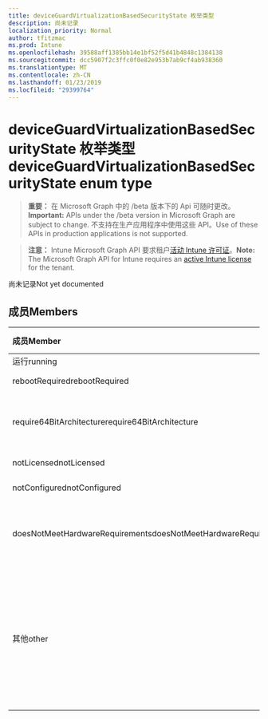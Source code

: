 ```yaml
---
title: deviceGuardVirtualizationBasedSecurityState 枚举类型
description: 尚未记录
localization_priority: Normal
author: tfitzmac
ms.prod: Intune
ms.openlocfilehash: 39588aff1385bb14e1bf52f5d41b4848c1384138
ms.sourcegitcommit: dcc5907f2c3ffc0f0e82e953b7ab9cf4ab938360
ms.translationtype: MT
ms.contentlocale: zh-CN
ms.lasthandoff: 01/23/2019
ms.locfileid: "29399764"
---
```

# <a name="deviceguardvirtualizationbasedsecuritystate-enum-type"></a><span data-ttu-id="bd176-103">deviceGuardVirtualizationBasedSecurityState 枚举类型</span><span class="sxs-lookup"><span data-stu-id="bd176-103">deviceGuardVirtualizationBasedSecurityState enum type</span></span>

> <span data-ttu-id="bd176-104">**重要：** 在 Microsoft Graph 中的 /beta 版本下的 Api 可随时更改。</span><span class="sxs-lookup"><span data-stu-id="bd176-104">**Important:** APIs under the /beta version in Microsoft Graph are subject to change.</span></span> <span data-ttu-id="bd176-105">不支持在生产应用程序中使用这些 API。</span><span class="sxs-lookup"><span data-stu-id="bd176-105">Use of these APIs in production applications is not supported.</span></span>

> <span data-ttu-id="bd176-106">**注意：** Intune Microsoft Graph API 要求租户[活动 Intune 许可证](https://go.microsoft.com/fwlink/?linkid=839381)。</span><span class="sxs-lookup"><span data-stu-id="bd176-106">**Note:** The Microsoft Graph API for Intune requires an [active Intune license](https://go.microsoft.com/fwlink/?linkid=839381) for the tenant.</span></span>

<span data-ttu-id="bd176-107">尚未记录</span><span class="sxs-lookup"><span data-stu-id="bd176-107">Not yet documented</span></span>

## <a name="members"></a><span data-ttu-id="bd176-108">成员</span><span class="sxs-lookup"><span data-stu-id="bd176-108">Members</span></span>
|<span data-ttu-id="bd176-109">成员</span><span class="sxs-lookup"><span data-stu-id="bd176-109">Member</span></span>|<span data-ttu-id="bd176-110">值</span><span class="sxs-lookup"><span data-stu-id="bd176-110">Value</span></span>|<span data-ttu-id="bd176-111">说明</span><span class="sxs-lookup"><span data-stu-id="bd176-111">Description</span></span>|
|:---|:---|:---|
|<span data-ttu-id="bd176-112">运行</span><span class="sxs-lookup"><span data-stu-id="bd176-112">running</span></span>|<span data-ttu-id="bd176-113">0</span><span class="sxs-lookup"><span data-stu-id="bd176-113">0</span></span>|<span data-ttu-id="bd176-114">运行</span><span class="sxs-lookup"><span data-stu-id="bd176-114">Running</span></span>|
|<span data-ttu-id="bd176-115">rebootRequired</span><span class="sxs-lookup"><span data-stu-id="bd176-115">rebootRequired</span></span>|<span data-ttu-id="bd176-116">1</span><span class="sxs-lookup"><span data-stu-id="bd176-116">1</span></span>|<span data-ttu-id="bd176-117">所需的根</span><span class="sxs-lookup"><span data-stu-id="bd176-117">Root required</span></span>|
|<span data-ttu-id="bd176-118">require64BitArchitecture</span><span class="sxs-lookup"><span data-stu-id="bd176-118">require64BitArchitecture</span></span>|<span data-ttu-id="bd176-119">2</span><span class="sxs-lookup"><span data-stu-id="bd176-119">2</span></span>|<span data-ttu-id="bd176-120">所需的 64 位体系结构</span><span class="sxs-lookup"><span data-stu-id="bd176-120">64 bit architecture required</span></span>|
|<span data-ttu-id="bd176-121">notLicensed</span><span class="sxs-lookup"><span data-stu-id="bd176-121">notLicensed</span></span>|<span data-ttu-id="bd176-122">3</span><span class="sxs-lookup"><span data-stu-id="bd176-122">3</span></span>|<span data-ttu-id="bd176-123">未授权</span><span class="sxs-lookup"><span data-stu-id="bd176-123">Not licensed</span></span>|
|<span data-ttu-id="bd176-124">notConfigured</span><span class="sxs-lookup"><span data-stu-id="bd176-124">notConfigured</span></span>|<span data-ttu-id="bd176-125">4</span><span class="sxs-lookup"><span data-stu-id="bd176-125">4</span></span>|<span data-ttu-id="bd176-126">未配置</span><span class="sxs-lookup"><span data-stu-id="bd176-126">Not configured</span></span>|
|<span data-ttu-id="bd176-127">doesNotMeetHardwareRequirements</span><span class="sxs-lookup"><span data-stu-id="bd176-127">doesNotMeetHardwareRequirements</span></span>|<span data-ttu-id="bd176-128">5</span><span class="sxs-lookup"><span data-stu-id="bd176-128">5</span></span>|<span data-ttu-id="bd176-129">系统不满足硬件要求</span><span class="sxs-lookup"><span data-stu-id="bd176-129">System does not meet hardware requirements</span></span>|
|<span data-ttu-id="bd176-130">其他</span><span class="sxs-lookup"><span data-stu-id="bd176-130">other</span></span>|<span data-ttu-id="bd176-131">42</span><span class="sxs-lookup"><span data-stu-id="bd176-131">42</span></span>|<span data-ttu-id="bd176-132">其他。</span><span class="sxs-lookup"><span data-stu-id="bd176-132">Other.</span></span> <span data-ttu-id="bd176-133">Microsoft 的 Windows DeviceGuard 中的事件日志具有更多详细信息。</span><span class="sxs-lookup"><span data-stu-id="bd176-133">Event logs in microsoft-Windows-DeviceGuard have more details.</span></span>|




